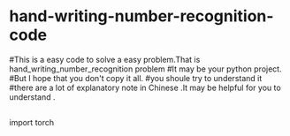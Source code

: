 # hand-writing-number-recognition-code
#This is a easy code to solve a easy problem.That is hand_writing_number_recognition problem
#It may be your python project.
#But I hope that you don't copy it all.
#you shoule try to understand it
#there are a lot of explanatory note in Chinese .It may be helpful for you to understand .

##
import torch




